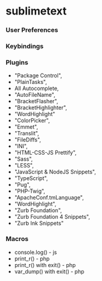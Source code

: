 # sublimetext

### User Preferences
### Keybindings
### Plugins
 * "Package Control", 
 * "PlainTasks",
 * All Autocomplete, 
 * "AutoFileName", 
 * "BracketFlasher", 
 * "BracketHighlighter", 
 * "WordHighlight"
 * "ColorPicker", 
 * "Emmet", 
 * "Translit", 
 * "FileDiffs", 
 * "INI", 
 * "HTML-CSS-JS Prettify", 
 * "Sass", 
 * "LESS",
 * "JavaScript & NodeJS Snippets",
 * "TypeScript",
 * "Pug",
 * "PHP-Twig", 
 * "ApacheConf.tmLanguage", 
 * "WordHighlight", 
 * "Zurb Foundation", 
 * "Zurb Foundation 4 Snippets", 
 * "Zurb Ink Snippets"
### Macros
 * console.log() - js
 * print_r() - php
 * print_r() with exit() - php
 * var_dump() with exit() - php
